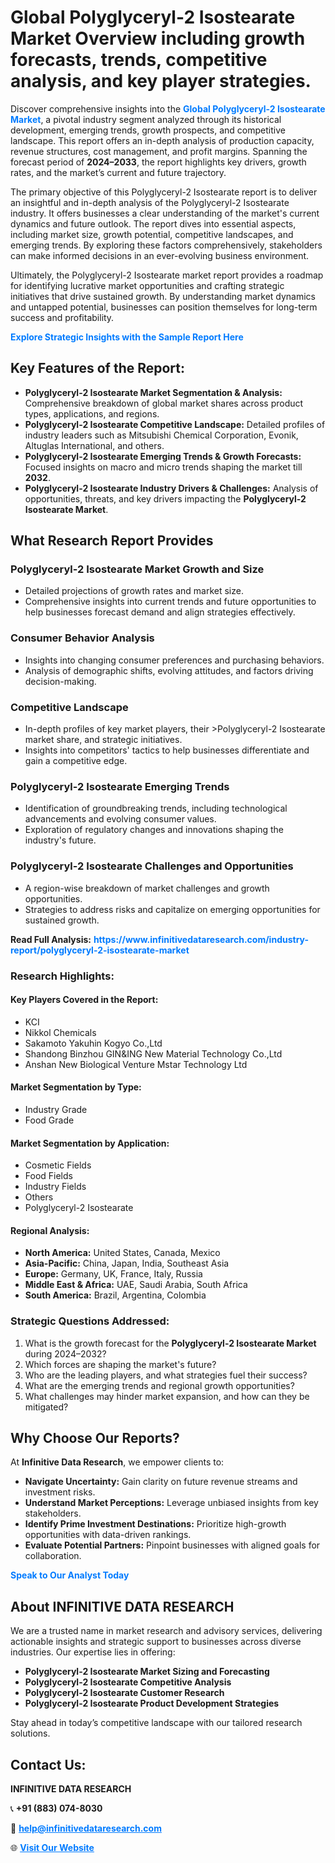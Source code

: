 <h1>Global Polyglyceryl-2 Isostearate Market Overview including growth forecasts, trends, competitive analysis, and key player strategies.</h1>
<p>
Discover comprehensive insights into the 
<a href="https://www.infinitivedataresearch.com/industry-report/polyglyceryl-2-isostearate-market" rel="dofollow" style="color: #007BFF; text-decoration: none;"><strong>Global Polyglyceryl-2 Isostearate Market</strong></a>, a pivotal industry segment analyzed through its historical development, emerging trends, growth prospects, and competitive landscape. This report offers an in-depth analysis of production capacity, revenue structures, cost management, and profit margins. Spanning the forecast period of <strong>2024–2033</strong>, the report highlights key drivers, growth rates, and the market’s current and future trajectory.
</p>
<p>
The primary objective of this Polyglyceryl-2 Isostearate report is to deliver an insightful and in-depth analysis of the Polyglyceryl-2 Isostearate industry. It offers businesses a clear understanding of the market's current dynamics and future outlook. The report dives into essential aspects, including market size, growth potential, competitive landscapes, and emerging trends. By exploring these factors comprehensively, stakeholders can make informed decisions in an ever-evolving business environment.
</p>
<p>
Ultimately, the Polyglyceryl-2 Isostearate market report provides a roadmap for identifying lucrative market opportunities and crafting strategic initiatives that drive sustained growth. By understanding market dynamics and untapped potential, businesses can position themselves for long-term success and profitability.
</p>
<p>
<a href="https://www.infinitivedataresearch.com/request-sample/reportId=112520" style="color: #007BFF; text-decoration: none;"><strong>Explore Strategic Insights with the Sample Report Here</strong></a>
</p>

<h2>Key Features of the Report:</h2>
<ul>
<li><strong>Polyglyceryl-2 Isostearate Market Segmentation & Analysis:</strong> Comprehensive breakdown of global market shares across product types, applications, and regions.</li>
<li><strong>Polyglyceryl-2 Isostearate Competitive Landscape:</strong> Detailed profiles of industry leaders such as Mitsubishi Chemical Corporation, Evonik, Altuglas International, and others.</li>
<li><strong>Polyglyceryl-2 Isostearate Emerging Trends & Growth Forecasts:</strong> Focused insights on macro and micro trends shaping the market till <strong>2032</strong>.</li>
<li><strong>Polyglyceryl-2 Isostearate Industry Drivers & Challenges:</strong> Analysis of opportunities, threats, and key drivers impacting the <strong>Polyglyceryl-2 Isostearate Market</strong>.</li>
</ul>

<h2>What Research Report Provides</h2>
<h3>Polyglyceryl-2 Isostearate Market Growth and Size</h3>
<ul>
<li>Detailed projections of growth rates and market size.</li>
<li>Comprehensive insights into current trends and future opportunities to help businesses forecast demand and align strategies effectively.</li>
</ul>

<h3>Consumer Behavior Analysis</h3>
<ul>
<li>Insights into changing consumer preferences and purchasing behaviors.</li>
<li>Analysis of demographic shifts, evolving attitudes, and factors driving decision-making.</li>
</ul>

<h3>Competitive Landscape</h3>
<ul>
<li>In-depth profiles of key market players, their >Polyglyceryl-2 Isostearate market share, and strategic initiatives.</li>
<li>Insights into competitors' tactics to help businesses differentiate and gain a competitive edge.</li>
</ul>

<h3>Polyglyceryl-2 Isostearate Emerging Trends</h3>
<ul>
<li>Identification of groundbreaking trends, including technological advancements and evolving consumer values.</li>
<li>Exploration of regulatory changes and innovations shaping the industry's future.</li>
</ul>

<h3>Polyglyceryl-2 Isostearate Challenges and Opportunities</h3>
<ul>
<li>A region-wise breakdown of market challenges and growth opportunities.</li>
<li>Strategies to address risks and capitalize on emerging opportunities for sustained growth.</li>
</ul>
<p><strong>Read Full Analysis:</strong> <a href="https://www.infinitivedataresearch.com/industry-report/polyglyceryl-2-isostearate-market" rel="dofollow" style="color: #007BFF; text-decoration: none;"><strong>https://www.infinitivedataresearch.com/industry-report/polyglyceryl-2-isostearate-market</strong></a></p>
<h3>Research Highlights:</h3>
<h4>Key Players Covered in the Report:</h4>
<ul><li>KCI</li><li>Nikkol Chemicals</li><li>Sakamoto Yakuhin Kogyo Co.,Ltd</li><li>Shandong Binzhou GIN&amp;ING New Material Technology Co.,Ltd</li><li>Anshan New Biological Venture Mstar Technology Ltd</li></ul>
<h4>Market Segmentation by Type:</h4>
<ul><li>Industry Grade</li><li>Food Grade</li></ul>
<h4>Market Segmentation by Application:</h4>
<ul><li>Cosmetic Fields</li><li>Food Fields</li><li>Industry Fields</li><li>Others</li><li>Polyglyceryl-2 Isostearate</li></ul>

<h4>Regional Analysis:</h4>
<ul>
<li><strong>North America:</strong> United States, Canada, Mexico</li>
<li><strong>Asia-Pacific:</strong> China, Japan, India, Southeast Asia</li>
<li><strong>Europe:</strong> Germany, UK, France, Italy, Russia</li>
<li><strong>Middle East & Africa:</strong> UAE, Saudi Arabia, South Africa</li>
<li><strong>South America:</strong> Brazil, Argentina, Colombia</li>
</ul>

<h3>Strategic Questions Addressed:</h3>
<ol>
<li>What is the growth forecast for the <strong>Polyglyceryl-2 Isostearate Market</strong> during 2024–2032?</li>
<li>Which forces are shaping the market's future?</li>
<li>Who are the leading players, and what strategies fuel their success?</li>
<li>What are the emerging trends and regional growth opportunities?</li>
<li>What challenges may hinder market expansion, and how can they be mitigated?</li>
</ol>

<h2>Why Choose Our Reports?</h2>
<p>At <strong>Infinitive Data Research</strong>, we empower clients to:</p>
<ul>
<li><strong>Navigate Uncertainty:</strong> Gain clarity on future revenue streams and investment risks.</li>
<li><strong>Understand Market Perceptions:</strong> Leverage unbiased insights from key stakeholders.</li>
<li><strong>Identify Prime Investment Destinations:</strong> Prioritize high-growth opportunities with data-driven rankings.</li>
<li><strong>Evaluate Potential Partners:</strong> Pinpoint businesses with aligned goals for collaboration.</li>
</ul>
<p><a href="https://www.infinitivedataresearch.com/industry-report/polyglyceryl-2-isostearate-market" rel="dofollow" style="color: #007BFF; text-decoration: none;"><strong>Speak to Our Analyst Today</strong></a></p>

<h2>About INFINITIVE DATA RESEARCH</h2>
<p>We are a trusted name in market research and advisory services, delivering actionable insights and strategic support to businesses across diverse industries. Our expertise lies in offering:</p>
<ul>
<li><strong>Polyglyceryl-2 Isostearate Market Sizing and Forecasting</strong></li>
<li><strong>Polyglyceryl-2 Isostearate Competitive Analysis</strong></li>
<li><strong>Polyglyceryl-2 Isostearate Customer Research</strong></li>
<li><strong>Polyglyceryl-2 Isostearate Product Development Strategies</strong></li>
</ul>
<p>Stay ahead in today’s competitive landscape with our tailored research solutions.</p>

<h2>Contact Us:</h2>
<p><strong>INFINITIVE DATA RESEARCH</strong></p>
<p>📞 <strong>+91 (883) 074-8030</strong></p>
<p>📧 <strong><a href="mailto:help@infinitivedataresearch.com" style="color: #007BFF;">help@infinitivedataresearch.com</a></strong></p>
<p>🌐 <strong><a href="https://www.infinitivedataresearch.com" rel="dofollow" style="color: #007BFF;">Visit Our Website</a></strong></p>